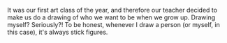 It was our first art class of the year, and therefore our teacher decided to make us do a drawing of who we want to be when we grow up. Drawing myself? Seriously?! To be honest, whenever I draw a person (or myself, in this case), it's always stick figures.